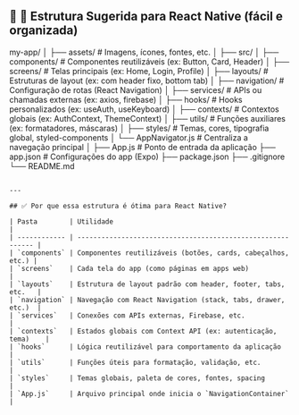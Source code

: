 ## 📱 **📁 Estrutura Sugerida para React Native (fácil e organizada)**

my-app/
│
├── assets/                # Imagens, ícones, fontes, etc.
│
├── src/
│   ├── components/        # Componentes reutilizáveis (ex: Button, Card, Header)
│   ├── screens/           # Telas principais (ex: Home, Login, Profile)
│   ├── layouts/           # Estruturas de layout (ex: com header fixo, bottom tab)
│   ├── navigation/        # Configuração de rotas (React Navigation)
│   ├── services/          # APIs ou chamadas externas (ex: axios, firebase)
│   ├── hooks/             # Hooks personalizados (ex: useAuth, useKeyboard)
│   ├── contexts/          # Contextos globais (ex: AuthContext, ThemeContext)
│   ├── utils/             # Funções auxiliares (ex: formatadores, máscaras)
│   ├── styles/            # Temas, cores, tipografia global, styled-components
│   └── AppNavigator.js    # Centraliza a navegação principal
│
├── App.js                 # Ponto de entrada da aplicação
├── app.json               # Configurações do app (Expo)
├── package.json
├── .gitignore
└── README.md
```

---

## ✅ Por que essa estrutura é ótima para React Native?

| Pasta        | Utilidade                                                   |
| ------------ | ----------------------------------------------------------- |
| `components` | Componentes reutilizáveis (botões, cards, cabeçalhos, etc.) |
| `screens`    | Cada tela do app (como páginas em apps web)                 |
| `layouts`    | Estrutura de layout padrão com header, footer, tabs, etc.   |
| `navigation` | Navegação com React Navigation (stack, tabs, drawer, etc.)  |
| `services`   | Conexões com APIs externas, Firebase, etc.                  |
| `contexts`   | Estados globais com Context API (ex: autenticação, tema)    |
| `hooks`      | Lógica reutilizável para comportamento da aplicação         |
| `utils`      | Funções úteis para formatação, validação, etc.              |
| `styles`     | Temas globais, paleta de cores, fontes, spacing             |
| `App.js`     | Arquivo principal onde inicia o `NavigationContainer`       |




